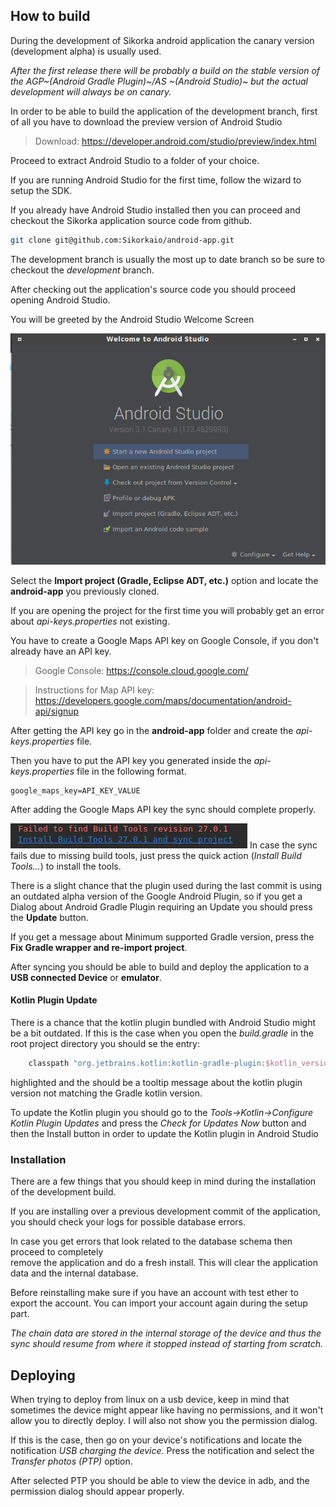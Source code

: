 How to build 
---------------

During the development of Sikorka android application the canary version (development alpha) is usually used.

*After the first release there will be probably a build on the stable version of the AGP~(Android Gradle Plugin)~/AS ~(Android Studio)~ but the actual development will always be on canary.*

In order to be able to build the application of the development branch, first of all you have to download the preview version of Android Studio

> Download: https://developer.android.com/studio/preview/index.html

Proceed to extract Android Studio to a folder of your choice. 

If you are running Android Studio for the first time, follow the wizard to setup the SDK.

If you already have Android Studio installed then you can proceed and checkout the Sikorka application source code from github.

```bash
git clone git@github.com:Sikorkaio/android-app.git
```

The development branch is usually the most up to date branch so be sure to checkout the *development* branch.

After checking out the application's source code you should proceed opening Android Studio.

You will be greeted by the Android Studio Welcome Screen


![Welcome Screen](welcome_screen.png  "Welcome Screen")

Select the **Import project (Gradle, Eclipse ADT, etc.)** option and locate the **android-app** you previously cloned.

If you are opening the project for the first time you will probably get an error about *api-keys.properties* not existing.

You have to create a Google Maps API key on Google Console, if you don't already have an API key.

> Google Console: https://console.cloud.google.com/

> Instructions for Map API key: https://developers.google.com/maps/documentation/android-api/signup

After getting the API key go in the **android-app** folder and create the *api-keys.properties* file.

Then you have to put the API key you generated inside the *api-keys.properties* file in the following format.

```properties
google_maps_key=API_KEY_VALUE
```

After adding the Google Maps API key the sync should complete properly.

![Missing Build Tools](build_tools.png) 
In case the sync fails due to missing build tools, just press the quick action (*Install Build Tools...*) to install the tools.

There is a slight chance that the plugin used during the last commit is using an outdated alpha version of the Google Android Plugin, so if you get a Dialog about Android Gradle Plugin requiring an Update you should press the **Update** button.

If you get a message about Minimum supported Gradle version, press the **Fix Gradle wrapper and re-import project**.

After syncing you should be able to build and deploy the application to a **USB connected Device** or **emulator**.

#### Kotlin Plugin Update

There is a chance that the kotlin plugin bundled with Android Studio might be a bit outdated.
If this is the case when you open the *build.gradle* in the root project directory you 
should se the entry:

```groovy
    classpath "org.jetbrains.kotlin:kotlin-gradle-plugin:$kotlin_version"
``` 
highlighted and the should be a tooltip message about the kotlin plugin version not matching 
the Gradle kotlin version.

To update the Kotlin plugin you should go to the *Tools->Kotlin->Configure Kotlin Plugin Updates*
and press the *Check for Updates Now* button and then the Install button in order to update the 
Kotlin plugin in Android Studio

### Installation

There are a few things that you should keep in mind during the installation of the development build.

If you are installing over a previous development commit of the application, you should check 
your logs for possible database errors.

In case you get errors that look related to the database schema then proceed to completely  
remove the application and do a fresh install. This will clear the application data and the
internal database.

Before reinstalling make sure if you have an account with test ether to export the account.
You can import your account again during the setup part.

*The chain data are stored in the internal storage of the device and thus the sync should 
resume from where it stopped instead of starting from scratch.*

## Deploying

When trying to deploy from linux on a usb device, keep in mind that sometimes
the device might appear like having no permissions, and it won't allow you 
to directly deploy. I will also not show you the permission dialog.

If this is the case, then go on your device's notifications and locate 
the notification *USB charging the device*. Press the notification and
select the *Transfer photos (PTP)* option. 

After selected PTP you should be able to view the device in adb,
and the permission dialog should appear properly.
